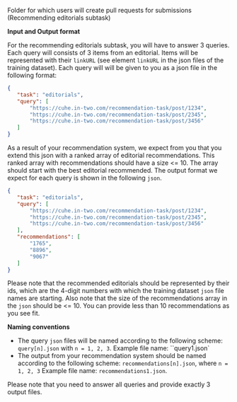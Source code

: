 Folder for which users will create pull requests for submissions (Recommending editorials subtask)

**Input and Output format**

For the recommending editorials subtask, you will have to answer 3 queries. Each query will consists of 3 items from an editorial. Items will be represented with their `linkURL` (see element `linkURL` in the json files of the training dataset). Each query will will be given to you as a json file in the following format:

 ```json
{
    "task": "editorials",
    "query": [
        "https://cuhe.in-two.com/recommendation-task/post/1234",
        "https://cuhe.in-two.com/recommendation-task/post/2345",
        "https://cuhe.in-two.com/recommendation-task/post/3456"
    ]
}
```

As a result of your recommendation system, we expect from you that you extend this json with a ranked array of editorial recommendations. This ranked array with recommendations should have a size <= 10. The array should start with the best editorial recommended. The output format we expect for each query is shown in the following `json`.

 ```json
{
    "task": "editorials",
    "query": [
        "https://cuhe.in-two.com/recommendation-task/post/1234",
        "https://cuhe.in-two.com/recommendation-task/post/2345",
        "https://cuhe.in-two.com/recommendation-task/post/3456"
    ],
    "recommendations": [ 
        "1765",
        "8896",
        "9067"
    ]
}
```

Please note that the recommended editorials should be represented by their ids, which are the 4-digit numbers with which the training dataset `json` file names are starting. Also note that the size of the recommendations array in the `json` should be <= 10. You can provide less than 10 recommendations as you see fit.

**Naming conventions**

* The query `json` files will be named according to the following scheme: `query[n].json` with `n = 1, 2, 3`. Example file name: ``query1.json` 
* The output from your recommendation system should be named according to the following scheme: `recommendations[n].json`, where `n = 1, 2, 3` Example file name: `recommendations1.json`. 

Please note that you need to answer all queries and provide exactly 3 output files. 
